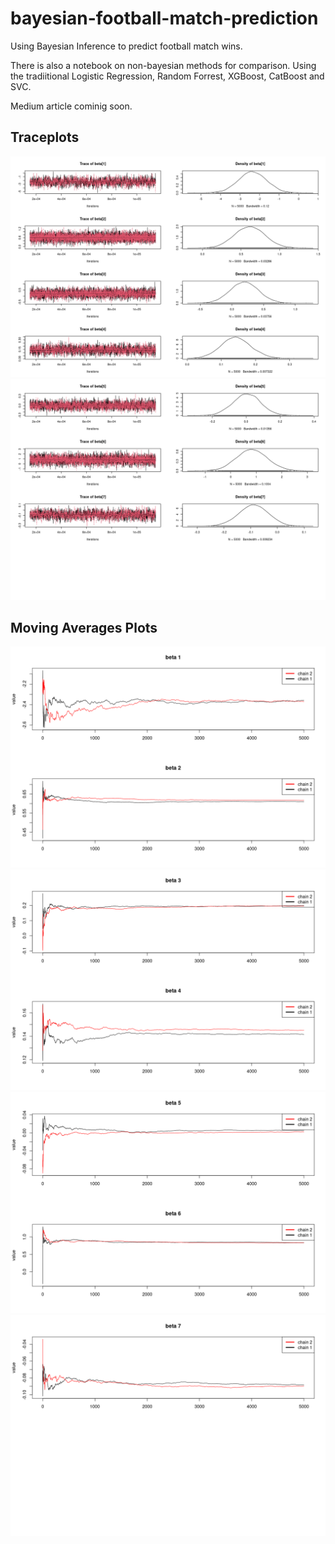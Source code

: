 # bayesian-football-match-prediction

Using Bayesian Inference to predict football match wins. 

There is also a notebook on non-bayesian methods for comparison. Using the tradiitional Logistic Regression, Random Forrest, XGBoost, CatBoost and SVC.

Medium article cominig soon.



## Traceplots
![Alt text](readme_files/image.png)
![Alt text](readme_files/image-1.png)

## Moving Averages Plots
![Alt text](readme_files/image-2.png)
![Alt text](readme_files/image-3.png)
![Alt text](readme_files/image-4.png)
![Alt text](readme_files/image-5.png)